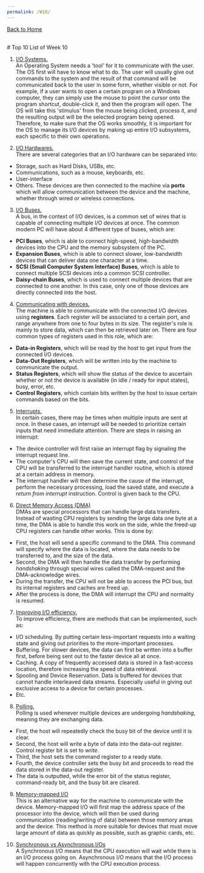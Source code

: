 ```yaml
---
permalink: /W10/
---
```

[Back to Home](../)

<br>
# Top 10 List of Week 10

1. [I/O Systems.](https://www.cs.uic.edu/~jbell/CourseNotes/OperatingSystems/13_IOSystems.html)<br>
An Operating System needs a 'tool' for it to communicate with the user. The OS first will have to know what to do. The user will usually give out commands to the system and the result of that command will be communicated back to the user in some form, whether visible or not. For example, if a user wants to open a certain program on a Windows computer, they can simply use the mouse to point the cursor onto the program shortcut, double-click it, and then the program will open. The OS will take this 'stimulus' from the mouse being clicked, process it, and the resulting output will be the selected program being opened. Therefore, to make sure that the OS works smoothly, it is important for the OS to manage its I/O devices by making up entire I/O subsystems, each specific to their own operations.

2. [I/O Hardwares.](https://www.cs.uic.edu/~jbell/CourseNotes/OperatingSystems/13_IOSystems.html)<br>
There are several categories that an I/O hardware can be separated into:
* Storage, such as Hard Disks, USBs, etc.
* Communications, such as a mouse, keyboards, etc.
* User-interface
* Others.
These devices are then connected to the machine via **ports** which will allow communication between the device and the machine, whether through wired or wireless connections. 

3. [I/O Buses.](https://www.cs.uic.edu/~jbell/CourseNotes/OperatingSystems/13_IOSystems.html)<br>
A bus, in the context of I/O devices, is a common set of wires that is capable of connecting multiple I/O devices at once. The common modern PC will have about 4 different type of buses, which are:
* **PCI Buses**, which is able to connect high-speed, high-bandwidth devices into the CPU and the memory subsystem of the PC.
* **Expansion Buses**, which is able to connect slower, low-bandwidth devices that can deliver data one character at a time.
* **SCSI (Small Computer System Interface) Buses**, which is able to connect multiple SCSI devices into a common SCSI controller.
* **Daisy-chain Buses**, which is used to connect multiple devices that are connected to one another. In this case, only one of those devices are directly connected into the host.

4. [Communicating with devices.](https://www.cs.uic.edu/~jbell/CourseNotes/OperatingSystems/13_IOSystems.html)<br>
The machine is able to communicate with the connected I/O devices using **registers**. Each register will be associated to a certain port, and range anywhere from one to four bytes in its size. The register's role is mainly to store data, which can then be retrieved later on. There are four common types of registers used in this role, which are:
* **Data-in Registers**, which will be read by the host to get input from the connected I/O devices.
* **Data-Out Registers**, which will be written into by the machine to communicate the output.
* **Status Registers**, which will show the status of the device to ascertain whether or not the device is available (in idle / ready for input states), busy, error, etc.
* **Control Registers**, which contain bits written by the host to issue certain commands based on the bits. 

5. [Interrupts.](https://www.cs.uic.edu/~jbell/CourseNotes/OperatingSystems/13_IOSystems.html)<br>
In certain cases, there may be times when multiple inputs are sent at once. In these cases, an interrupt will be needed to prioritize certain inputs that need immediate attention. There are steps in raising an interrupt:
* The device controller will first raise an interrupt flag by signaling the interrupt request line.
* The computer's CPU will then save the current state, and control of the CPU will be transferred to the interrupt handler routine, which is stored at a certain address in memory.
* The interrupt handler will then determine the cause of the interrupt, perform the necessary processing, load the saved state, and execute a *return from interrupt* instruction. Control is given back to the CPU.

6. [Direct Memory Access (DMA)](https://www.cs.uic.edu/~jbell/CourseNotes/OperatingSystems/13_IOSystems.html)<br>
DMAs are special processors that can handle large data transfers. Instead of wasting CPU registers by sending the large data one byte at a time, the DMA is able to handle this work on the side, while the freed-up CPU registers can handle other works. This is done by:
* First, the host will send a specific command to the DMA. This command will specify where the data is located, where the data needs to be transferred to, and the size of the data.
* Second, the DMA will then handle the data transfer by performing *handshaking* through special wires called the DMA-request and the DMA-acknowledge wires.
* During the transfer, the CPU will not be able to access the PCI bus, but its internal registers and caches are freed up.
* After the process is done, the DMA will interrupt the CPU and normality is resumed.

7. [Improving I/O efficiency.](https://www.cs.uic.edu/~jbell/CourseNotes/OperatingSystems/13_IOSystems.html)<br>
To improve efficiency, there are methods that can be implemented, such as:
* I/O scheduling. By putting certain less-important requests into a waiting state and giving out priorities to the more-important processes.
* Buffering. For slower devices, the data can first be written into a buffer first, before being sent out to the faster device all at once.
* Caching. A copy of frequently accessed data is stored in a fast-access location, therefore increasing the speed of data retrieval.
* Spooling and Device Reservation. Data is buffered for devices that cannot handle interleaved data streams. Especially useful in giving out exclusive access to a device for certain processes.
* Etc. 

8. [Polling.](https://www.cs.uic.edu/~jbell/CourseNotes/OperatingSystems/13_IOSystems.html)<br>
Polling is used whenever multiple devices are undergoing *handshaking*, meaning they are exchanging data. 
* First, the host will repeatedly check the busy bit of the device until it is clear.
* Second, the host will write a byte of data into the data-out register. Control register bit is set to *write*.
* Third, the host sets the command register to a ready state.
* Fourth, the device controller sets the busy bit and proceeds to read the data stored in the data-out register.
* The data is outputted, while the error bit of the status register, command-ready bit, and the busy bit are cleared.

9. [Memory-mapped I/O](https://www.cs.uic.edu/~jbell/CourseNotes/OperatingSystems/13_IOSystems.html)<br>
This is an alternative way for the machine to communicate with the device. Memory-mapped I/O will first map the address space of the processor into the device, which will then be used during communication (reading/writing of data) between those memory areas and the device. This method is more suitable for devices that must move large amount of data as quickly as possible, such as graphic cards, etc.

10. [Synchronous vs Asynchronous I/Os](https://www.tutorialspoint.com/operating_system/os_io_hardware.htm)<br>
A Synchronous I/O means that the CPU execution will wait while there is an I/O process going on. Asynchronous I/O means that the I/O process will happen concurrently with the CPU execution process.
